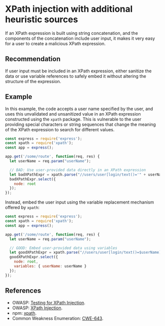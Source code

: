 # XPath injection with additional heuristic sources
If an XPath expression is built using string concatenation, and the components of the concatenation include user input, it makes it very easy for a user to create a malicious XPath expression.


## Recommendation
If user input must be included in an XPath expression, either sanitize the data or use variable references to safely embed it without altering the structure of the expression.


## Example
In this example, the code accepts a user name specified by the user, and uses this unvalidated and unsanitized value in an XPath expression constructed using the `xpath` package. This is vulnerable to the user providing special characters or string sequences that change the meaning of the XPath expression to search for different values.


```javascript
const express = require('express');
const xpath = require('xpath');
const app = express();

app.get('/some/route', function(req, res) {
  let userName = req.param("userName");

  // BAD: Use user-provided data directly in an XPath expression
  let badXPathExpr = xpath.parse("//users/user[login/text()='" + userName + "']/home_dir/text()");
  badXPathExpr.select({
    node: root
  });
});

```
Instead, embed the user input using the variable replacement mechanism offered by `xpath`:


```javascript
const express = require('express');
const xpath = require('xpath');
const app = express();

app.get('/some/route', function(req, res) {
  let userName = req.param("userName");

  // GOOD: Embed user-provided data using variables
  let goodXPathExpr = xpath.parse("//users/user[login/text()=$userName]/home_dir/text()");
  goodXPathExpr.select({
    node: root,
    variables: { userName: userName }
  });
});

```

## References
* OWASP: [Testing for XPath Injection](https://owasp.org/www-project-web-security-testing-guide/latest/4-Web_Application_Security_Testing/07-Input_Validation_Testing/09-Testing_for_XPath_Injection).
* OWASP: [XPath Injection](https://www.owasp.org/index.php/XPATH_Injection).
* npm: [xpath](https://www.npmjs.com/package/xpath).
* Common Weakness Enumeration: [CWE-643](https://cwe.mitre.org/data/definitions/643.html).
